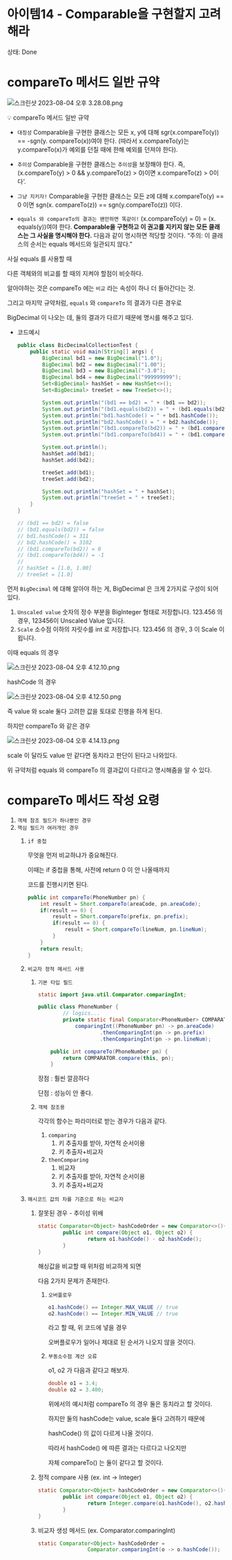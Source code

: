 # 아이템14 - Comparable을 구현할지 고려해라

상태: Done

# compareTo 메서드 일반 규약

![스크린샷 2023-08-04 오후 3.28.08.png](https://github.com/Effective-Java-Study-Team/EffectiveJava/blob/main/EffectiveJavaStudy/Chapter3/CoRaveler/Item14/pictures/compareTo%EC%9D%BC%EB%B0%98%EA%B7%9C%EC%95%BD.png?raw=true)

<aside>
💡 compareTo 메서드 일반 규약

- `대칭성`
Comparable을 구현한 클래스는 
모든 x, y에 대해 sgr(x.compareTo(y)) == -sgn(y. compareTo(x))여야 한다.
(따라서 x.compareTo(y)는 y.compareTo(x)가 예외를 던질 때에 한해 예외를 던져야 한다).

- `추이성`
Comparable을 구현한 클래스는 `추이성`을 보장해야 한다. 
즉, (x.compareTo(y) > 0 && y.compareTo(z) > 0)이면 x.compareTo(z) > 0이다’.
- `그냥 지키자!`
Comparable을 구현한 클래스는 모든 z에 대해 
x.compareTo(y) == 0 이면 sgn(x. compareTo(z)) == sgn(y.compareTo(z)) 이다.

- `equals 와 compareTo의 결과는 왠만하면 똑같이!`
(x.compareTo(y) = 0) = (x. equals(y))여야 한다. 
**Comparable을 구현하고 이 권고를 지키지 않는 모든 클래스는 그 사실을 명시해야 한다.** 
다음과 같이 명시하면 적당할 것이다.
“주의: 이 클래스의 순서는 equals 메서드와 일관되지 않다.”
</aside>

사실 equals 를 사용할 때

다른 객체와의 비교를 할 때의 지켜야 할점이 비슷하다.

알아야하는 것은 compareTo 에는 `비교` 라는 속성이 하나 더 들아간다는 것.

그리고 마지막 규약처럼, `equals` 와 `compareTo` 의 결과가 다른 경우로 

BigDecimal 이 나오는 데, 둘의 결과가 다르기 때문에 명시를 해주고 있다.

- 코드예시
    
    ```java
    public class BicDecimalCollectionTest {
        public static void main(String[] args) {
            BigDecimal bd1 = new BigDecimal("1.0");
            BigDecimal bd2 = new BigDecimal("1.00");
            BigDecimal bd3 = new BigDecimal("-3.0");
            BigDecimal bd4 = new BigDecimal("999999999");
            Set<BigDecimal> hashSet = new HashSet<>();
            Set<BigDecimal> treeSet = new TreeSet<>();
    
            System.out.println("(bd1 == bd2) = " + (bd1 == bd2));
            System.out.println("(bd1.equals(bd2)) = " + (bd1.equals(bd2)));
            System.out.println("bd1.hashCode() = " + bd1.hashCode());
            System.out.println("bd2.hashCode() = " + bd2.hashCode());
            System.out.println("(bd1.compareTo(bd2)) = " + (bd1.compareTo(bd2)));
            System.out.println("(bd1.compareTo(bd4)) = " + (bd1.compareTo(bd4)));
    
            System.out.println();
            hashSet.add(bd1);
            hashSet.add(bd2);
    
            treeSet.add(bd1);
            treeSet.add(bd2);
    
            System.out.println("hashSet = " + hashSet);
            System.out.println("treeSet = " + treeSet);
        }
    }
    
    // (bd1 == bd2) = false
    // (bd1.equals(bd2)) = false
    // bd1.hashCode() = 311
    // bd2.hashCode() = 3102
    // (bd1.compareTo(bd2)) = 0
    // (bd1.compareTo(bd4)) = -1
    //
    // hashSet = [1.0, 1.00]
    // treeSet = [1.0]
    ```
    

먼저 `BigDecimal` 에 대해 알아야 하는 게, BigDecimal 은 크게 2가지로 구성이 되어 있다.

1. `Unscaled value`
숫자의 정수 부분을 BigInteger 형태로 저장합니다.
123.456 의 경우, 123456이 Unscaled Value 입니다.
2. `Scale`
소수점 이하의 자릿수를 int 로 저장합니다.
123.456 의 경우, 3 이 Scale 이욉니다.

이때 equals 의 경우 

![스크린샷 2023-08-04 오후 4.12.10.png](https://github.com/Effective-Java-Study-Team/EffectiveJava/blob/main/EffectiveJavaStudy/Chapter3/CoRaveler/Item14/pictures/BigDecimalEquals.png?raw=true)

hashCode 의 경우

![스크린샷 2023-08-04 오후 4.12.50.png](https://github.com/Effective-Java-Study-Team/EffectiveJava/blob/main/EffectiveJavaStudy/Chapter3/CoRaveler/Item14/pictures/BigDecimalHashCode.png?raw=true)

즉 value 와 scale 둘다 고려한 값을 토대로 진행을 하게 된다.

하지만 compareTo 와 같은 경우

![스크린샷 2023-08-04 오후 4.14.13.png](https://github.com/Effective-Java-Study-Team/EffectiveJava/blob/main/EffectiveJavaStudy/Chapter3/CoRaveler/Item14/pictures/BigDecimalCompareTo.png?raw=true)

scale 이 달라도 value 만 같다면 동치라고 판단이 된다고 나와있다.

위 규약처럼 equals 와 compareTo 의 결과값이 다르다고 명시해줌을 알 수 있다.

# compareTo 메서드 작성 요령

1. `객체 참조 필드가 하나뿐인 경우`
2. `핵심 필드가 여러개인 경우`
    1. `if 중첩`
        
        무엇을 먼저 비교하냐가 중요해진다.
        
        이때는 if 중첩을 통해, 사전에 return 0 이 안 나올때까지
        
        코드를 진행시키면 된다.
        
        ```java
        public int compareTo(PhoneNumber pn) {
        	int result = Short.compareTo(areaCode, pn.areaCode);
        	if(result == 0) {
        		result = Short.compareTo(prefix, pn.prefix);
        		if(result == 0) {
        			result = Short.compareTo(lineNum, pn.lineNum);
        		}
        	}
        	return result;
        }
        ```
        
    2. `비교자 정적 메서드 사용`
        1. `기본 타입 필드`
            
            ```java
            static import java.util.Comparator.comparingInt;
            
            public class PhoneNumber {
            		// logics...
            		private static final Comparator<PhoneNumber> COMPARATOR = 
                        comparingInt((PhoneNumber pn) -> pn.areaCode)
                                .thenComparingInt(pn -> pn.prefix)
                                .thenComparingInt(pn -> pn.lineNum);
            
                public int compareTo(PhoneNumber pn) {
                    return COMPARATOR.compare(this, pn);
                }
            ```
            
            장점 : 훨씬 깔끔하다
            
            단점 : 성능이 안 좋다.
            
        2. `객체 참조용`
            
            각각의 함수는 파라미터로 받는 경우가 다음과 같다.
            
            1. `comparing`
                1. 키 추출자를 받아, 자연적 순서이용
                2. 키 추출자+비교자
            2. `thenComparing`
                1. 비교자 
                2. 키 추출자를 받아, 자연적 순서이용
                3. 키 추출자+비교자
    3. `해시코드 값의 차를 기준으로 하는 비교자`
        1. 잘못된 경우 - 추이성 위배
            
            ```java
            static Comparator<Object> hashCodeOrder = new Comparator<>(){
            		public int compare(Object o1, Object o2) {
            				return o1.hashCode() - o2.hashCode();
            		}
            }
            ```
            
            해싱값을 비교할 때 위처럼 비교하게 되면
            
            다음 2가지 문제가 존재한다.
            
            1. `오버플로우`
                
                ```java
                o1.hashCode() == Integer.MAX_VALUE // true
                o2.hashCode() == Integer.MIN_VALUE // true
                ```
                
                라고 할 때, 위 코드에 넣을 경우
                
                오버플로우가 일어나 제대로 된 순서가 나오지 않을 것이다.
                
            2. `부동소수점 계산 오류`
                
                o1, o2 가 다음과 같다고 해보자.
                
                ```java
                double o1 = 3.4;
                double o2 = 3.400;
                ```
                
                위에서의 예시처럼 compareTo 의 경우 둘은 동치라고 할 것이다.
                
                하지만 둘의 hashCode는 value, scale 둘다 고려하기 때문에
                
                hashCode() 의 값이 다르게 나올 것이다.
                
                따라서 hashCode() 에 따른 결과는 다르다고 나오지만
                
                자체 compareTo() 는 둘이 같다고 할 것이다.
                
        2. 정적 compare 사용 (ex. int → Integer)
            
            ```java
            static Comparator<Object> hashCodeOrder = new Comparator<>(){
            		public int compare(Object o1, Object o2) {
            				return Integer.compare(o1.hashCode(), o2.hashCode());
            		}
            }
            ```
            
        3. 비교자 생성 메서드 (ex. Comparator.comparingInt)
            
            ```java
            static Comparator<Object> hashCodeOrder = 
            				Comparator.comparingInt(o -> o.hashCode());
            ```